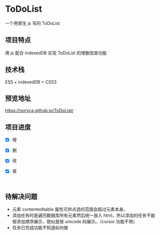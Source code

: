 # ToDoList
一个用原生 js 写的 ToDoList



## 项目特点

用 js 配合 indexedDB 实现 ToDoList 的增删改查功能



## 技术栈

ES5 + indexedDB + CSS3



## 预览地址

https://norvca.github.io/ToDoList/



## 项目进度

- [x] 增

- [x] 删

- [x] 改

- [x] 查

      ​

## 待解决问题

- 元素 contenteditable 属性可供点选的范围会超过元素本身。
- 添加任务时是遍历数据库所有元素然后统一放入 html，所以添加的任务不能按添加顺序展示，貌似是按 unicode 码展示。（cursor 功能不熟）
- 任务已完成功能不知道如何做

